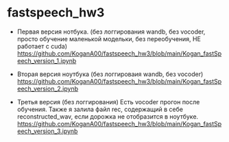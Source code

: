 # fastspeech_hw3

* Первая версия нотбука. (без логгирования wandb, без vocoder, просто обучение маленькой модельки, без переобучения, НЕ работает с cuda)
https://github.com/KoganA00/fastspeech_hw3/blob/main/Kogan_fastSpeech_version_1.ipynb 

* Вторая версия ноутбука (без логгироваия wandb, без vocoder)
https://github.com/KoganA00/fastspeech_hw3/blob/main/Kogan_fastSpeech_version_2.ipynb

* Третья версия (без логгирования) Есть vocoder прогон после обучения. Также я залила файл rec, содержащий в себе reconstructed_wav, если дорожка не отобразится в ноутбуке.
https://github.com/KoganA00/fastspeech_hw3/blob/main/Kogan_fastSpeech_version_3.ipynb
